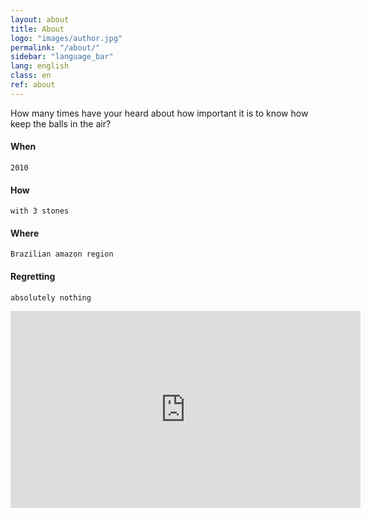 ```yaml
---
layout: about
title: About
logo: "images/author.jpg"
permalink: "/about/"
sidebar: "language_bar"
lang: english
class: en
ref: about
--- 
```


How many times have your heard about how important it is to know how keep the
balls in the air?


#### When
`2010`

#### How 
`with 3 stones`

#### Where 
`Brazilian amazon region`

#### Regretting 
`absolutely nothing`
<iframe width="560" height="315" src="https://www.youtube.com/embed/7GNNS_OKlhE?rel=0" frameborder="0" allowfullscreen></iframe>

